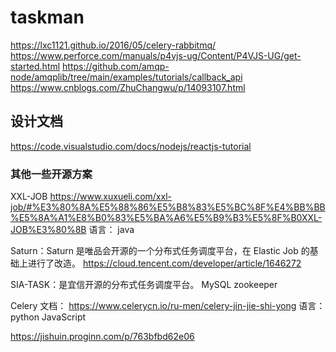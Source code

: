 # taskman


https://lxc1121.github.io/2016/05/celery-rabbitmq/
https://www.perforce.com/manuals/p4vjs-ug/Content/P4VJS-UG/get-started.html
https://github.com/amqp-node/amqplib/tree/main/examples/tutorials/callback_api
https://www.cnblogs.com/ZhuChangwu/p/14093107.html


## 设计文档
https://code.visualstudio.com/docs/nodejs/reactjs-tutorial


### 其他一些开源方案
XXL-JOB 
https://www.xuxueli.com/xxl-job/#%E3%80%8A%E5%88%86%E5%B8%83%E5%BC%8F%E4%BB%BB%E5%8A%A1%E8%B0%83%E5%BA%A6%E5%B9%B3%E5%8F%B0XXL-JOB%E3%80%8B
语言： java

Saturn：Saturn 是唯品会开源的一个分布式任务调度平台，在 Elastic Job 的基础上进行了改造。
https://cloud.tencent.com/developer/article/1646272


SIA-TASK：是宜信开源的分布式任务调度平台。
MySQL zookeeper 


Celery
文档： https://www.celerycn.io/ru-men/celery-jin-jie-shi-yong
语言： python JavaScript

https://jishuin.proginn.com/p/763bfbd62e06



